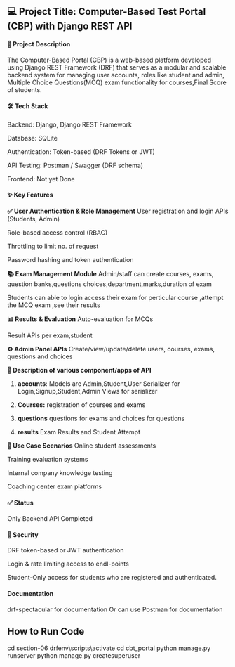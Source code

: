 ## 💻 Project Title: Computer-Based Test Portal (CBP) with Django REST API
#### 🧾 Project Description
The Computer-Based Portal (CBP) is a web-based platform developed using Django REST Framework (DRF) that serves as a modular and scalable backend system for managing user accounts, roles like student and admin, Multiple Choice Questions(MCQ) exam functionality for courses,Final Score of students.

#### 🛠️ Tech Stack
Backend: Django, Django REST Framework

Database: SQLite

Authentication: Token-based (DRF Tokens or JWT)

API Testing: Postman / Swagger (DRF schema)

Frontend: Not yet Done

#### ✨ Key Features
**✅ User Authentication & Role Management**
User registration and login APIs (Students, Admin)

Role-based access control (RBAC)

Throttling to limit no. of request

Password hashing and token authentication

**📚 Exam Management Module**
Admin/staff can create courses, exams, question banks,questions choices,department,marks,duration of exam

Students can able to login access their exam for perticular course ,attempt the MCQ exam ,see their results 


**📊 Results & Evaluation**
Auto-evaluation for MCQs

Result APIs per exam,student

**⚙️ Admin Panel APIs**
Create/view/update/delete users, courses, exams, questions and choices


**📂 Description of various component/apps of API**
1. **accounts**:
Models are Admin,Student,User
Serializer for Login,Signup,Student,Admin
Views for serializer

2. **Courses:**
registration of courses and exams 

3. **questions**
questions for exams and choices for questions

4. **results**
Exam Results and Student Attempt

**🎯 Use Case Scenarios**
Online student assessments

Training evaluation systems

Internal company knowledge testing

Coaching center exam platforms

#### ✅ Status
 Only Backend API Completed

 

#### 🔐 Security
DRF token-based or JWT authentication

Login & rate limiting access to endl-points

Student-Only access for students who are registered and authenticated.


#### Documentation
drf-spectacular for documentation
Or can use Postman for documentation

## How to Run Code 

cd section-06
drfenv\scripts\activate
cd cbt_portal
python manage.py runserver
python manage.py createsuperuser
